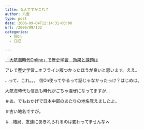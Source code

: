 ```yaml
---
title: なんですかこれ？
author: 八雲
type: post
date: 2006-09-04T12:14:31+00:00
url: /2006/09/132
categories:
  - 信On
  - 日記

---
```

[「大航海時代Online」で歴史学習　効果と課題は][1]

アレで歴史学習…オフライン版つかったほうが良いと思います。ええ。
  
…って、これ。。。 信On使ってやるって話じゃなかったっけ？はじめは。

大航海時代も信長も時代がごちゃ混ぜになってますが…
  
＃あ。でもおかげで日本中部のあたりの地名覚えましたよ。
  
＃古い地名ですが。
  
＃…結局、友達にあきれられるのは変わってませんなｗ

 [1]: http://www.itmedia.co.jp/news/articles/0608/30/news029.html
